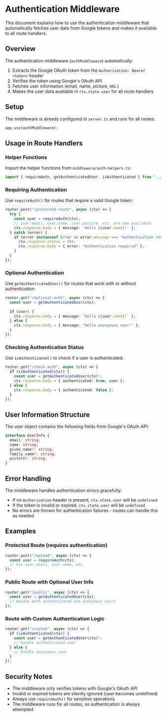 # Authentication Middleware

This document explains how to use the authentication middleware that automatically fetches user data from Google tokens and makes it available to all route handlers.

## Overview

The authentication middleware (`authMiddleware`) automatically:
1. Extracts the Google OAuth token from the `Authorization: Bearer <token>` header
2. Verifies the token using Google's OAuth API
3. Fetches user information (email, name, picture, etc.)
4. Makes the user data available in `ctx.state.user` for all route handlers

## Setup

The middleware is already configured in `server.ts` and runs for all routes:

```typescript
app.use(authMiddleware);
```

## Usage in Route Handlers

### Helper Functions

Import the helper functions from `middleware/auth-helpers.ts`:

```typescript
import { requireAuth, getAuthenticatedUser, isAuthenticated } from "../middleware/auth-helpers.ts";
```

### Requiring Authentication

Use `requireAuth()` for routes that require a valid Google token:

```typescript
router.post("/protected-route", async (ctx) => {
  try {
    const user = requireAuth(ctx);
    // user.email, user.name, user.picture, etc. are now available
    ctx.response.body = { message: `Hello ${user.name}!` };
  } catch (error) {
    if (error instanceof Error && error.message === "Authentication required") {
      ctx.response.status = 401;
      ctx.response.body = { error: "Authentication required" };
    }
  }
});
```

### Optional Authentication

Use `getAuthenticatedUser()` for routes that work with or without authentication:

```typescript
router.get("/optional-auth", async (ctx) => {
  const user = getAuthenticatedUser(ctx);
  
  if (user) {
    ctx.response.body = { message: `Hello ${user.name}!` };
  } else {
    ctx.response.body = { message: "Hello anonymous user!" };
  }
});
```

### Checking Authentication Status

Use `isAuthenticated()` to check if a user is authenticated:

```typescript
router.get("/check-auth", async (ctx) => {
  if (isAuthenticated(ctx)) {
    const user = getAuthenticatedUser(ctx)!;
    ctx.response.body = { authenticated: true, user };
  } else {
    ctx.response.body = { authenticated: false };
  }
});
```

## User Information Structure

The user object contains the following fields from Google's OAuth API:

```typescript
interface UserInfo {
  email: string;
  name: string;
  given_name?: string;
  family_name?: string;
  picture?: string;
}
```

## Error Handling

The middleware handles authentication errors gracefully:
- If no `Authorization` header is present, `ctx.state.user` will be `undefined`
- If the token is invalid or expired, `ctx.state.user` will be `undefined`
- No errors are thrown for authentication failures - routes can handle this as needed

## Examples

### Protected Route (requires authentication)
```typescript
router.post("/upload", async (ctx) => {
  const user = requireAuth(ctx);
  // Use user.email, user.name, etc.
});
```

### Public Route with Optional User Info
```typescript
router.get("/public", async (ctx) => {
  const user = getAuthenticatedUser(ctx);
  // Handle both authenticated and anonymous users
});
```

### Route with Custom Authentication Logic
```typescript
router.get("/custom", async (ctx) => {
  if (isAuthenticated(ctx)) {
    const user = getAuthenticatedUser(ctx)!;
    // Handle authenticated user
  } else {
    // Handle anonymous user
  }
});
```

## Security Notes

- The middleware only verifies tokens with Google's OAuth API
- Invalid or expired tokens are silently ignored (user becomes undefined)
- Always use `requireAuth()` for sensitive operations
- The middleware runs for all routes, so authentication is always attempted 